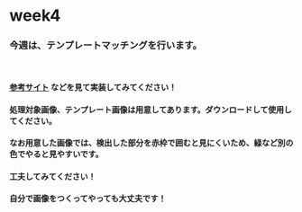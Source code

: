 # week4

### 今週は、テンプレートマッチングを行います。

&emsp; 

#### [参考サイト](https://shikaku-mafia.com/opencv-template-match/?msclkid=2a34c01ed01d11ec8d8a9e85e7b4c52d) などを見て実装してみてください！

#### 処理対象画像、テンプレート画像は用意してあります。ダウンロードして使用してください。

#### なお用意した画像では、検出した部分を赤枠で囲むと見にくいため、緑など別の色でやると見やすいです。

#### 工夫してみてください！

#### 自分で画像をつくってやっても大丈夫です！
